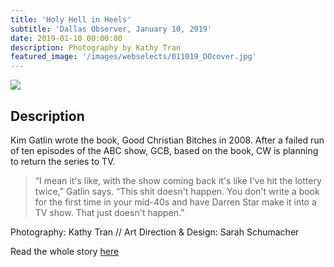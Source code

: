 ```yaml
---
title: 'Holy Hell in Heels'
subtitle: 'Dallas Observer, January 10, 2019'
date: 2019-01-10 00:00:00
description: Photography by Kathy Tran
featured_image: '/images/webselects/011019_DOcover.jpg'
---
```


![](/images/webselects/011019_DOcover.jpg)

## Description

Kim Gatlin wrote the book, Good Christian Bitches in 2008. After a failed run of ten episodes of the ABC show, GCB, based on the book, CW is planning to return the series to TV. 

> “I mean it's like, with the show coming back it's like I've hit the lottery twice,” Gatlin says. “This shit doesn't happen. You don't write a book for the first time in your mid-40s and have Darren Star make it into a TV show. That just doesn't happen.”

Photography: Kathy Tran // Art Direction & Design: Sarah Schumacher

Read the whole story [here](https://www.dallasobserver.com/arts/kim-gatlins-good-christian-bitches-is-getting-another-shot-on-tv-11446436)